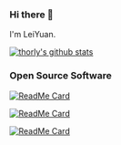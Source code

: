 ### Hi there 👋

I'm LeiYuan.

[![thorly's github stats](https://github-readme-stats.vercel.app/api?username=thorly&show_icons=true&theme=solarized-dark&hide_border=true)](https://github.com/anuraghazra/github-readme-stats)


### Open Source Software

[![ReadMe Card](https://github-readme-stats.vercel.app/api/pin/?username=thorly&repo=TintPy&show_icons=true&theme=solarized-dark&hide_border=true&show_owner=true)](https://github.com/thorly/TintPy)

[![ReadMe Card](https://github-readme-stats.vercel.app/api/pin/?username=insarlab&repo=MintPy&show_icons=true&theme=solarized-dark&hide_border=true&show_owner=true)](https://github.com/insarlab/MintPy)

[![ReadMe Card](https://github-readme-stats.vercel.app/api/pin/?username=GenericMappingTools&repo=gmt&show_icons=true&theme=solarized-dark&hide_border=true&show_owner=true)](https://github.com/GenericMappingTools/gmt)
